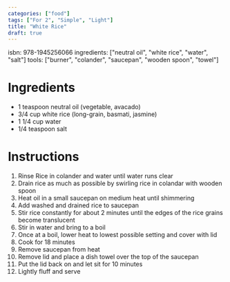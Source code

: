 ```yaml
---
categories: ["food"]
tags: ["For 2", "Simple", "Light"]
title: "White Rice"
draft: true
---
```


isbn: 978-1945256066
ingredients: ["neutral oil", "white rice", "water", "salt"]
tools: ["burner", "colander", "saucepan", "wooden spoon", "towel"]

# Ingredients #

* 1 teaspoon neutral oil (vegetable, avacado)
* 3/4 cup white rice (long-grain, basmati, jasmine)
* 1 1/4 cup water
* 1/4 teaspoon salt

# Instructions #

1. Rinse Rice in colander and water until water runs clear
1. Drain rice as much as possible by swirling rice in colandar with wooden spoon
1. Heat oil in a small saucepan on medium heat until shimmering
1. Add washed and drained rice to saucepan
1. Stir rice constantly for about 2 minutes until the edges of the rice grains become translucent
1. Stir in water and bring to a boil
1. Once at a boil, lower heat to lowest possible setting and cover with lid
1. Cook for 18 minutes
1. Remove saucepan from heat
1. Remove lid and place a dish towel over the top of the saucepan
1. Put the lid back on and let sit for 10 minutes
1. Lightly fluff and serve
